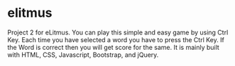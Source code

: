 # elitmus
Project 2 for eLitmus.
You can play this simple and easy game by using Ctrl Key. Each time you have selected a word you have to press the Ctrl Key. If the Word is correct then you will get score for the same.
It is mainly built with HTML, CSS, Javascript, Bootstrap, and jQuery.
